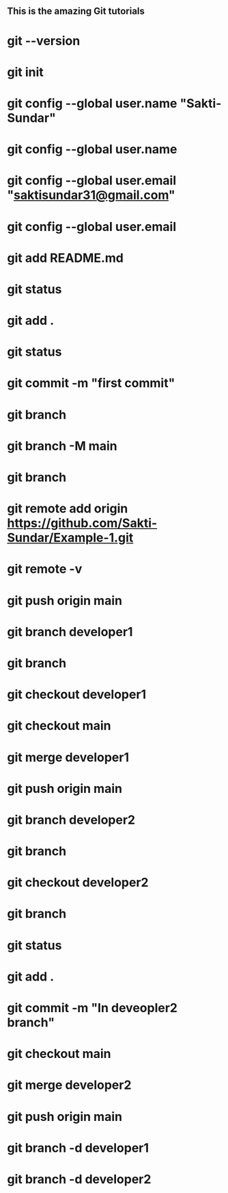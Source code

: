 ## This is the amazing Git tutorials
# git --version
# git init
# git config --global user.name "Sakti-Sundar"
# git config --global user.name
# git config --global user.email "saktisundar31@gmail.com"
# git config --global user.email 
# git add README.md
# git status
# git add .
# git status
# git commit -m "first commit"
# git branch 
# git branch -M main
# git branch
# git remote add origin https://github.com/Sakti-Sundar/Example-1.git
# git remote -v
# git push origin main
# git branch developer1
# git branch
# git checkout developer1
# git checkout main 
# git merge developer1
# git push origin main
# git branch developer2 
# git branch
# git checkout developer2
# git branch
# git status
# git add .
# git commit -m "In deveopler2 branch"
# git checkout main
# git merge developer2
# git push origin main 
# git branch -d developer1 
# git branch -d developer2 